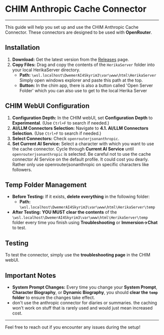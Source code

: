 # CHIM Anthropic Cache Connector

-----

This guide will help you set up and use the CHIM Anthropic Cache Connector. These connectors are designed to be used with **OpenRouter**.

## Installation

1.  **Download:** Get the latest version from the [Releases](https://github.com/cleanestpoison/chim-anthropic-cache-connector/releases) page.
2.  **Copy Files:** Drag and copy the contents of the `HerikaServer` folder into your local HerikaServer directory.
      * **Path:** `\wsl.localhost\DwemerAI4Skyrim3\var\www\html\HerikaServer` Simply open windows explorer and paste this path at the top.
      * **Button:** In the chim app, there is also a button called 'Open Server Folder' which you can also use to get to the local Herika Server

## CHIM WebUI Configuration

1.  **Configuration Depth:** In the CHIM webUI, set **Configuration Depth** to **Experimental**. (Use `Ctrl+F` to search if needed.)
2.  **AI/LLM Connectors Selection:** Navigate to **4.1. AI/LLM Connectors Selection**. (Use `Ctrl+F` to search if needed.)
3.  **Select Connectors:** Check `openrouterjsonanthropic`.
4.  **Set Current AI Service:** Select a character with which you want to use the cache connector. Cycle through **Current AI Service** until `openrouterjsonanthropic` is selected. Be careful not to use the cache connector AI Service on the default profile. It could cost you dearly. Rather only use openrouterjsonanthropic on specific characters like followers.

## Temp Folder Management

  * **Before Testing:** If it exists, **delete everything** in the following folder:
      * **Path:** `\wsl.localhost\DwemerAI4Skyrim3\var\www\html\HerikaServer\temp`
  * **After Testing:** **YOU MUST clear the contents** of the `\wsl.localhost\DwemerAI4Skyrim3\var\www\html\HerikaServer\temp` folder every time you finish using **Troubleshooting** or **Immersion-\>Chat** to test.

## Testing

To test the connector, simply use the **troubleshooting page** in the CHIM webUI.

## Important Notes

  * **System Prompt Changes:** Every time you change your **System Prompt**, **Character Biography**, or **Dynamic Biography**, you should **clear the `temp` folder** to ensure the changes take effect.
  * don't use the anthropic connector for diaries or summaries. the caching won't work on stuff that is rarely used and would just mean increased cost.

-----

Feel free to reach out if you encounter any issues during the setup\!

